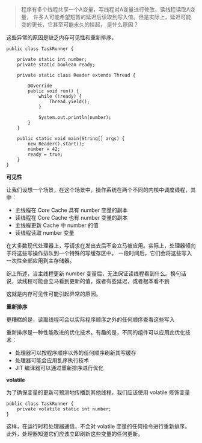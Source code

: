 > 程序有多个线程共享一个A变量，写线程对A变量进行修改，读线程读取A变量，
许多人可能希望短暂的延迟后读取到写入值。但是实际上，延迟可能变的更长，它甚至可能永久的挂起，
是什么原因？

这些异常的原因是缺乏内存可见性和重新排序。

```
public class TaskRunner {
 
    private static int number;
    private static boolean ready;
 
    private static class Reader extends Thread {
 
        @Override
        public void run() {
            while (!ready) {
                Thread.yield();
            }
 
            System.out.println(number);
        }
    }
 
    public static void main(String[] args) {
        new Reader().start();
        number = 42;
        ready = true;
    }
}
```
**可见性**

让我们设想一个场景，在这个场景中，操作系统在两个不同的内核中调度线程，其中：

- 主线程在 Core Cache 具有 number 变量的副本
- 读线程在 Core Cache 也有 number 变量的副本
- 主线程更新 Cache 中 number 的值
- 读线程读取 number 变量

在大多数现代处理器上，写请求在发出去后不会立马被应用。实际上，处理器倾向于将这些写操作排队到一个特殊的写缓存区中。
一段时间后，它们会将这些写入一次性全部应用到主存储器。

综上所述，当主线程更新 number 变量后，无法保证读线程看到什么。换句话说，读线程可能会立马看到更新的值，或者有些延迟，或者根本看不到

这就是内存可见性可能引起异常的原因。

**重新排序**

更糟糕的是，读取线程可会以实际程序顺序之外的任何顺序查看这些写入

重新排序是一种性能改进的优化技术。有趣的是，不同的组件可以应用此优化技术：

- 处理器可以按程序顺序以外的任何顺序刷新其写缓存
- 处理器可能会应用乱序执行技术
- JIT 编译器可以通过重新排序进行优化

**volatile**

为了确保变量的更新可预测地传播到其他线程，我们应该使用 volatile 修饰变量
```
public class TaskRunner {
    private volatile static int number;
}
```

这样，在运行时和处理器通信，不会对 volatile 变量的任何指令进行重新排序。
此外，处理器知道它们应该立即刷新这些变量的任何更新。